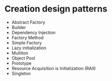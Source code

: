 # Creation design patterns

- Abstract Factory
- Builder
- Dependency Injection
- Factory Method
- Simple Factory
- Lazy initialization
- Multiton
- Object Pool
- Prototype
- Resource Acquisition is Initialization (RAII)
- Singleton